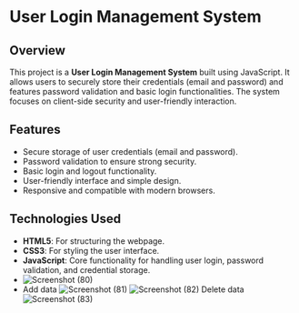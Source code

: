 # User Login Management System

## Overview
This project is a **User Login Management System** built using JavaScript. It allows users to securely store their credentials (email and password) and features password validation and basic login functionalities. The system focuses on client-side security and user-friendly interaction.

## Features
- Secure storage of user credentials (email and password).
- Password validation to ensure strong security.
- Basic login and logout functionality.
- User-friendly interface and simple design.
- Responsive and compatible with modern browsers.

## Technologies Used
- **HTML5**: For structuring the webpage.
- **CSS3**: For styling the user interface.
- **JavaScript**: Core functionality for handling user login, password validation, and credential storage.
- ![Screenshot (80)](https://github.com/user-attachments/assets/b4acf9cb-392d-468c-ba0c-4f13b065da18)
- Add data
![Screenshot (81)](https://github.com/user-attachments/assets/485dfb5c-79f4-4cb7-9582-b7cbf8fa0141)
![Screenshot (82)](https://github.com/user-attachments/assets/2ea2cc71-3635-4ddd-ad14-b16ee345fd1b)
Delete data
![Screenshot (83)](https://github.com/user-attachments/assets/5ed3b1b1-7891-40fa-a46e-c197765fa9de)
